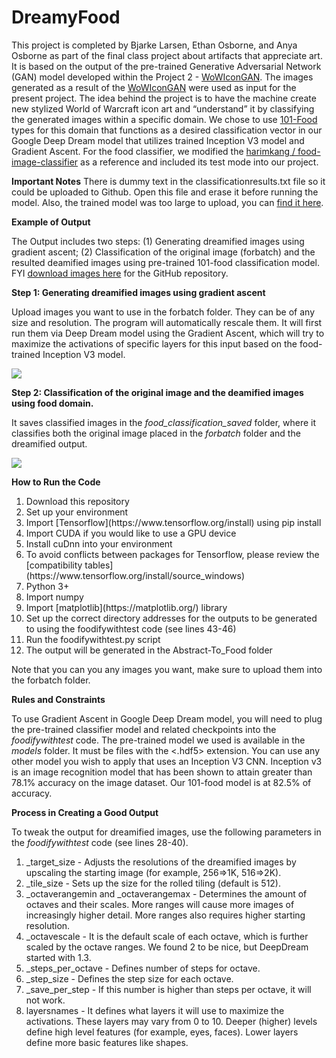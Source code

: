 # DreamyFood

This project is completed by Bjarke Larsen, Ethan Osborne, and Anya Osborne as part of the final class project about artifacts that appreciate art. It is based on the output of the pre-trained Generative Adversarial Network (GAN) model developed within the Project 2 - [WoWIconGAN](https://github.com/ethanlosborne/WoWIconGAN). The images generated as a result of the [WoWIconGAN](https://github.com/ethanlosborne/WoWIconGAN) were used as input for the present project. The idea behind the project is to have the machine create new stylized World of Warcraft icon art and “understand” it by classifying the generated images within a specific domain. We chose to use [101-Food](https://www.kaggle.com/dansbecker/food-101/) types for this domain that functions as a desired classification vector in our Google Deep Dream model that utilizes trained Inception V3 model and Gradient Ascent. For the food classifier, we modified the [harimkang / food-image-classifier](https://github.com/harimkang/food-image-classifier) as a reference and included its test mode into our project.

**Important Notes**
There is dummy text in the classificationresults.txt file so it could be uploaded to Github. Open this file and erase it before running the model. Also, the trained model was too large to upload, you can [find it here](https://drive.google.com/drive/folders/1U4wu1PZ9iTMh4bXk-OCYFzjasGp56Fo-?usp=sharing).

**Example of Output**

The Output includes two steps: (1) Generating dreamified images using gradient ascent; (2) Classification of the original image (forbatch) and the resulted deamified images using pre-trained 101-food classification model. FYI [download images here](https://drive.google.com/drive/folders/1YyFV_693ZBdBRemFtJnMtauuONhiEXGy?usp=sharing) for the GitHub repository.

**Step 1: Generating dreamified images using gradient ascent**

Upload images you want to use in the forbatch folder. They can be of any size and resolution. The program will automatically rescale them. It will first run them via Deep Dream model using the Gradient Ascent, which will try to maximize the activations of specific layers for this input based on the food-trained Inception V3 model.

<img src="https://user-images.githubusercontent.com/59630225/110836749-42d4b780-8255-11eb-80bc-83dc5b8332bb.jpg">

**Step 2: Classification of the original image and the deamified images using food domain.**

It saves classified images in the _food_classification_saved_ folder, where it classifies both the original image placed in the _forbatch_ folder and the dreamified output.

<img src="https://user-images.githubusercontent.com/59630225/110836826-5c75ff00-8255-11eb-916e-c3e2b1e57b37.jpg">

**How to Run the Code**
<ol>
  <li>Download this repository</li>
  <li>Set up your environment</li>
  <li>Import [Tensorflow](https://www.tensorflow.org/install) using pip install</li>
  <li>Import CUDA if you would like to use a GPU device</li>
  <li>Install cuDnn into your environment</li>
  <li>To avoid conflicts between packages for Tensorflow, please review the [compatibility tables](https://www.tensorflow.org/install/source_windows)</li>
  <li>Python 3+</li>
  <li>Import numpy</li>
  <li>Import [matplotlib](https://matplotlib.org/) library</li>
  <li>Set up the correct directory addresses for the outputs to be generated to using the foodifywithtest code (see lines 43-46)</li>
  <li>Run the foodifywithtest.py script</li>
  <li>The output will be generated in the Abstract-To_Food folder</li>
</ol>

Note that you can you any images you want, make sure to upload them into the forbatch folder.

**Rules and Constraints**

To use Gradient Ascent in Google Deep Dream model, you will need to plug the pre-trained classifier model and related checkpoints into the _foodifywithtest_ code. The pre-trained model we used is available in the _models_ folder. It must be files with the <.hdf5> extension. You can use any other model you wish to apply that uses an Inception V3 CNN. Inception v3 is an image recognition model that has been shown to attain greater than 78.1% accuracy on the image dataset. Our 101-food model is at 82.5% of accuracy. 

**Process in Creating a Good Output**

To tweak the output for dreamified images, use the following parameters in the _foodifywithtest_ code (see lines 28-40).
<ol>
  <li>_target_size - Adjusts the resolutions of the dreamified images by upscaling the starting image (for example, 256=>1K, 516=>2K).</li>
  <li>_tile_size - Sets up the size for the rolled tiling (default is 512).</li>
  <li>_octaverangemin and _octaverangemax - Determines the amount of octaves and their scales. More ranges will cause more images of increasingly higher detail. More ranges also requires higher starting resolution.</li>
  <li>_octavescale - It is the default scale of each octave, which is further scaled by the octave ranges. We found 2 to be nice, but DeepDream started with 1.3.</li>
  <li>_steps_per_octave - Defines number of steps for octave.</li>
  <li>_step_size - Defines the step size for each octave.</li>
  <li>_save_per_step - If this number is higher than steps per octave, it will not work.</li>
  <li>layersnames - It defines what layers it will use to maximize the activations. These layers may vary from 0 to 10. Deeper (higher) levels define high level features (for example, eyes, faces). Lower layers define more basic features like shapes.</li>
</ol>
